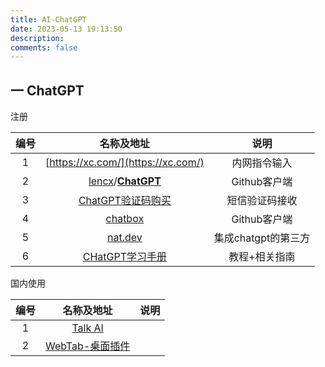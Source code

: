 ```yaml
---
title: AI-ChatGPT
date: 2023-05-13 19:13:50
description: 
comments: false
---
```


## 一 ChatGPT

注册

| 编号 |                          名称及地址                          |        说明         |
| :--: | :----------------------------------------------------------: | :-----------------: |
|  1   |              [https://xc.com/](https://xc.com/)              |    内网指令输入     |
|  2   | [lencx](https://github.com/lencx)/**[ChatGPT](https://github.com/lencx/ChatGPT)** |    Github客户端     |
|  3   |      [ChatGPT验证码购买](https://sms-activate.org/buy)       |   短信验证码接收    |
|  4   |   [chatbox](https://github.com/Bin-Huang/chatbox/releases)   |    Github客户端     |
|  5   |         [nat.dev](https://accounts.nat.dev/sign-in)          | 集成chatgpt的第三方 |
|  6   | [CHatGPT学习手册](https://nujuo8y1qx.feishu.cn/docx/AdqEdlT52oBiawx6Vv2cc89DnLb) |    教程+相关指南    |

国内使用

| 编号 |                 名称及地址                 | 说明 |
| :--: | :----------------------------------------: | :--: |
|  1   |    [Talk AI](https://www.talkai.club/)     |      |
|  2   | [WebTab-桌面插件](https://www.wetab.link/) |      |
